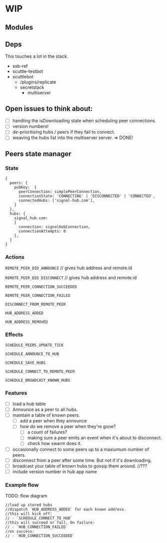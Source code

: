 # WIP

## Modules

## Deps

This touches a lot in the stack.

- ssb-ref
- scuttle-testbot
- scuttlebot
  - /plugins/replicate
  - secretstack
    - multiserver

## Open issues to think about:

- [ ] handling the isDownloading state when scheduling peer connections.
- [ ] version numbers!
- [ ] de-prioritising hubs / peers if they fail to connect. 
- [ ] weaving the hubs list into the multiserver server. => DONE!

## Peers state manager

### State

```
{
  peers: {
    pubKey:  {
      peerConnection: simplePeerConnection,
      connectionState: 'CONNECTING' | 'DISCONNECTED' | 'CONNECTED',
      connectedHubs: ['signal-hub.com'],
    } 
  },
  hubs: {
    signal_hub.com: 
    {
      connection: signalHubConnection,
      connectionAttempts: 0
    },
  }
}
```

### Actions

`REMOTE_PEER_DID_ANNOUNCE` // gives hub address and remote.id

`REMOTE_PEER_DID_DISCONNECT` // gives hub address and remote.id

`REMOTE_PEER_CONNECTION_SUCCEEDED`

`REMOTE_PEER_CONNECTION_FAILED`

`DISCONNECT_FROM_REMOTE_PEER`

`HUB_ADDRESS_ADDED`

`HUB_ADDRESS_REMOVED`

### Effects

`SCHEDULE_PEERS_UPDATE_TICK`

`SCHEDULE_ANNOUNCE_TO_HUB`

`SCHEDULE_SAVE_HUBS`

`SCHEDULE_CONNECT_TO_REMOTE_PEER`

`SCHEDULE_BROADCAST_KNOWN_HUBS`

### Features

- [ ] load a hub table
- [ ] Announce as a peer to all hubs.
- [ ] maintain a table of known peers.
  - [ ] add a peer when they announce
  - [ ] how do we remove a peer when they're gone?
    - [ ] a count of failures?
    - [ ] making sure a peer emits an event when it's about to disconnect.
    - [ ] check how swarm does it.
- [ ] occasionally connect to some peers up to a maxiumum number of peers.
- [ ] disconnect from a peer after some time. But not if it's downloading.
- [ ] broadcast your table of known hubs to gossip them around. //??? 
- [ ] include version number in hub app name

### Example flow

TODO: flow diagram

```
//load up stored hubs
//dispatch `HUB_ADDRESS_ADDED` for each known address.
//this will kick off:
// - `SCHEDULE_CONNECT_TO_HUB`
//this will succeed or fail. On failure:
// - `HUB_CONNECTION_FAILED`
//on success:
// - `HUB_CONNECTION_SUCCEEDED`
```
